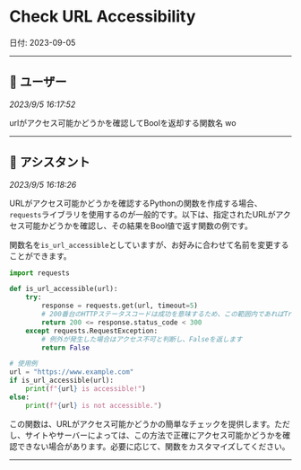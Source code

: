 # Check URL Accessibility

日付: 2023-09-05

---

## 👤 ユーザー
*2023/9/5 16:17:52*

urlがアクセス可能かどうかを確認してBoolを返却する関数名 wo

---

## 🤖 アシスタント
*2023/9/5 16:18:26*

URLがアクセス可能かどうかを確認するPythonの関数を作成する場合、`requests`ライブラリを使用するのが一般的です。以下は、指定されたURLがアクセス可能かどうかを確認し、その結果をBool値で返す関数の例です。

関数名を`is_url_accessible`としていますが、お好みに合わせて名前を変更することができます。

```python
import requests

def is_url_accessible(url):
    try:
        response = requests.get(url, timeout=5)
        # 200番台のHTTPステータスコードは成功を意味するため、この範囲内であればTrueを返します
        return 200 <= response.status_code < 300
    except requests.RequestException:
        # 例外が発生した場合はアクセス不可と判断し、Falseを返します
        return False

# 使用例
url = "https://www.example.com"
if is_url_accessible(url):
    print(f"{url} is accessible!")
else:
    print(f"{url} is not accessible.")
```

この関数は、URLがアクセス可能かどうかの簡単なチェックを提供します。ただし、サイトやサーバーによっては、この方法で正確にアクセス可能かどうかを確認できない場合があります。必要に応じて、関数をカスタマイズしてください。

---
